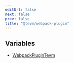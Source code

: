 ```yaml
---
editUrl: false
next: false
prev: false
title: "@tevm/webpack-plugin"
---
```


## Variables

- [WebpackPluginTevm](/reference/variables/webpackplugintevm/)
